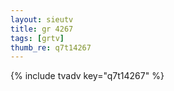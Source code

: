 ```yaml
--- 
layout: sieutv
title: gr 4267
tags: [grtv]
thumb_re: q7t14267
---
```

{% include tvadv key="q7t14267" %} 
